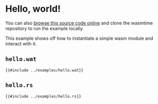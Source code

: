 # Hello, world!

You can also [browse this source code online][code] and clone the wasmtime
repository to run the example locally.

[code]: https://github.com/bytecodealliance/wasmtime/blob/master/examples/hello.rs

This example shows off how to instantiate a simple wasm module and interact with
it.

## `hello.wat`

```wat
{{#include ../examples/hello.wat}}
```


## `hello.rs`

```rust,ignore
{{#include ../examples/hello.rs}}
```
